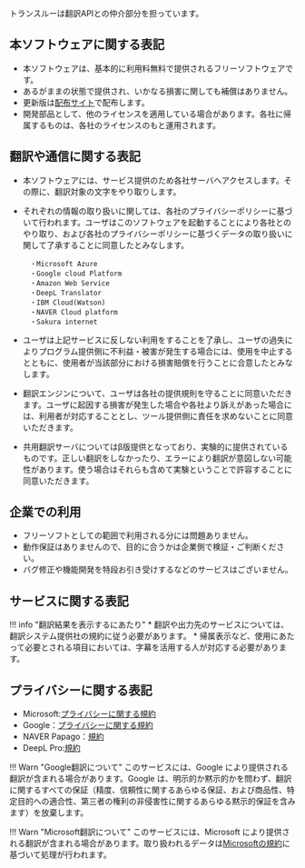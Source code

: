 トランスルーは翻訳APIとの仲介部分を担っています。

## 本ソフトウェアに関する表記

* 本ソフトウェアは、基本的に利用料無料で提供されるフリーソフトウェアです。
* あるがままの状態で提供され、いかなる損害に関しても補償はありません。
* 更新版は[配布サイト](https://booth.pm/ja/items/3717988)で配布します。
* 開発部品として、他のライセンスを適用している場合があります。各社に帰属するものは、各社のライセンスのもと運用されます。

## 翻訳や通信に関する表記

* 本ソフトウェアには、サービス提供のため各社サーバへアクセスします。その際に、翻訳対象の文字をやり取りします。

* それぞれの情報の取り扱いに関しては、各社のプライバシーポリシーに基づいて行われます。ユーザはこのソフトウェアを起動することにより各社とのやり取り、および各社のプライバシーポリシーに基づくデータの取り扱いに関して了承することに同意したとみなします。
    ```
    　・Microsoft Azure
    　・Google cloud Platform
    　・Amazon Web Service
    　・DeepL Translator
    　・IBM Cloud(Watson)
    　・NAVER Cloud platform
    　・Sakura internet
    ```

* ユーザは上記サービスに反しない利用をすることを了承し、ユーザの過失によりプログラム提供側に不利益・被害が発生する場合には、使用を中止するとともに、使用者が当該部分における損害賠償を行うことに合意したとみなします。

* 翻訳エンジンについて、ユーザは各社の提供規則を守ることに同意いただきます。ユーザに起因する損害が発生した場合や各社より訴えがあった場合には、利用者が対応することとし、ツール提供側に責任を求めないことに同意いただきます。

* 共用翻訳サーバについてはβ版提供となっており、実験的に提供されているものです。正しい翻訳をしなかったり、エラーにより翻訳が意図しない可能性があります。使う場合はそれらも含めて実験ということで許容することに同意いただきます。

## 企業での利用

* フリーソフトとしての範囲で利用される分には問題ありません。
* 動作保証はありませんので、目的に合うかは企業側で検証・ご判断ください。
* バグ修正や機能開発を特段お引き受けするなどのサービスはございません。

## サービスに関する表記

!!! info "翻訳結果を表示するにあたり"
    * 翻訳や出力先のサービスについては、翻訳システム提供社の規約に従う必要があります。
    * 帰属表示など、使用にあたって必要とされる項目においては、字幕を活用する人が対応する必要があります。

## プライバシーに関する表記

* Microsoft:[プライバシーに関する規約](https://azure.microsoft.com/ja-jp/support/legal/cognitive-services-compliance-and-privacy/)
* Google：[プライバシーに関する規約](https://policies.google.com/privacy?hl=ja)
* NAVER Papago：[規約](https://www.ncloud.com/policy/terms/svc)
* DeepL Pro:[規約](https://www.deepl.com/ja/pro-license/)

!!! Warn "Google翻訳について"
    このサービスには、Google により提供される翻訳が含まれる場合があります。Google は、明示的か黙示的かを問わず、翻訳に関するすべての保証（精度、信頼性に関するあらゆる保証、および商品性、特定目的への適合性、第三者の権利の非侵害性に関するあらゆる黙示的保証を含みます）を放棄します。

!!! Warn "Microsoft翻訳について"
    このサービスには、Microsoft により提供される翻訳が含まれる場合があります。取り扱われるデータは[Microsoftの規約](https://privacy.microsoft.com/ja-jp/privacystatement)に基づいて処理が行われます。

